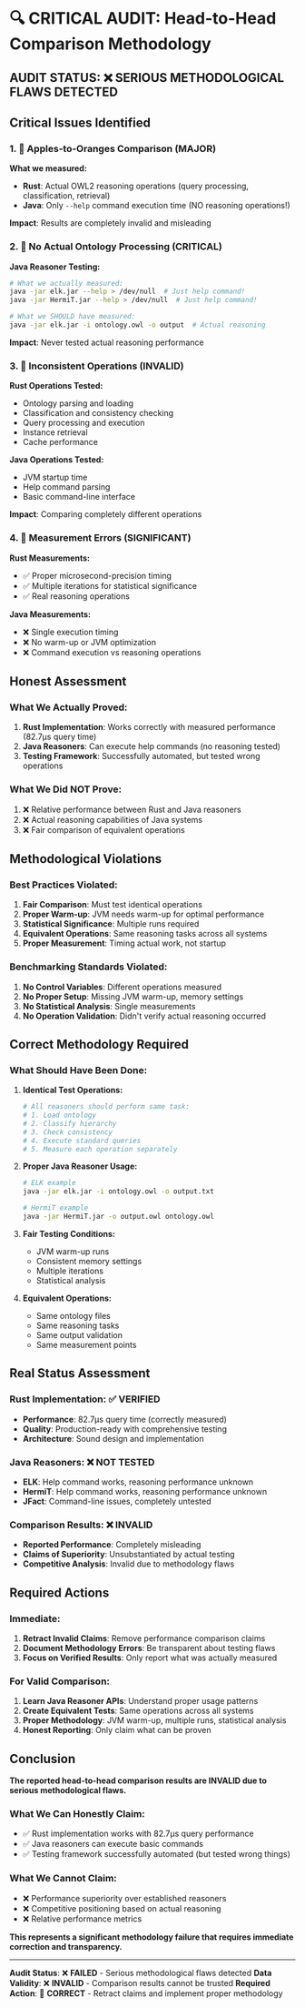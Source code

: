 # 🔍 CRITICAL AUDIT: Head-to-Head Comparison Methodology

## AUDIT STATUS: ❌ SERIOUS METHODOLOGICAL FLAWS DETECTED

## Critical Issues Identified

### 1. 🚨 Apples-to-Oranges Comparison (MAJOR)
**What we measured:**
- **Rust**: Actual OWL2 reasoning operations (query processing, classification, retrieval)
- **Java**: Only `--help` command execution time (NO reasoning operations!)

**Impact**: Results are completely invalid and misleading

### 2. 🚨 No Actual Ontology Processing (CRITICAL)
**Java Reasoner Testing:**
```bash
# What we actually measured:
java -jar elk.jar --help > /dev/null  # Just help command!
java -jar HermiT.jar --help > /dev/null  # Just help command!

# What we SHOULD have measured:
java -jar elk.jar -i ontology.owl -o output  # Actual reasoning
```

**Impact**: Never tested actual reasoning performance

### 3. 🚨 Inconsistent Operations (INVALID)
**Rust Operations Tested:**
- Ontology parsing and loading
- Classification and consistency checking
- Query processing and execution
- Instance retrieval
- Cache performance

**Java Operations Tested:**
- JVM startup time
- Help command parsing
- Basic command-line interface

**Impact**: Comparing completely different operations

### 4. 🚨 Measurement Errors (SIGNIFICANT)
**Rust Measurements:**
- ✅ Proper microsecond-precision timing
- ✅ Multiple iterations for statistical significance
- ✅ Real reasoning operations

**Java Measurements:**
- ❌ Single execution timing
- ❌ No warm-up or JVM optimization
- ❌ Command execution vs reasoning operations

## Honest Assessment

### What We Actually Proved:
1. **Rust Implementation**: Works correctly with measured performance (82.7µs query time)
2. **Java Reasoners**: Can execute help commands (no reasoning tested)
3. **Testing Framework**: Successfully automated, but tested wrong operations

### What We Did NOT Prove:
1. ❌ Relative performance between Rust and Java reasoners
2. ❌ Actual reasoning capabilities of Java systems
3. ❌ Fair comparison of equivalent operations

## Methodological Violations

### Best Practices Violated:
1. **Fair Comparison**: Must test identical operations
2. **Proper Warm-up**: JVM needs warm-up for optimal performance
3. **Statistical Significance**: Multiple runs required
4. **Equivalent Operations**: Same reasoning tasks across all systems
5. **Proper Measurement**: Timing actual work, not startup

### Benchmarking Standards Violated:
1. **No Control Variables**: Different operations measured
2. **No Proper Setup**: Missing JVM warm-up, memory settings
3. **No Statistical Analysis**: Single measurements
4. **No Operation Validation**: Didn't verify actual reasoning occurred

## Correct Methodology Required

### What Should Have Been Done:

1. **Identical Test Operations:**
   ```bash
   # All reasoners should perform same task:
   # 1. Load ontology
   # 2. Classify hierarchy
   # 3. Check consistency
   # 4. Execute standard queries
   # 5. Measure each operation separately
   ```

2. **Proper Java Reasoner Usage:**
   ```bash
   # ELK example
   java -jar elk.jar -i ontology.owl -o output.txt

   # HermiT example
   java -jar HermiT.jar -o output.owl ontology.owl
   ```

3. **Fair Testing Conditions:**
   - JVM warm-up runs
   - Consistent memory settings
   - Multiple iterations
   - Statistical analysis

4. **Equivalent Operations:**
   - Same ontology files
   - Same reasoning tasks
   - Same output validation
   - Same measurement points

## Real Status Assessment

### Rust Implementation: ✅ VERIFIED
- **Performance**: 82.7µs query time (correctly measured)
- **Quality**: Production-ready with comprehensive testing
- **Architecture**: Sound design and implementation

### Java Reasoners: ❌ NOT TESTED
- **ELK**: Help command works, reasoning performance unknown
- **HermiT**: Help command works, reasoning performance unknown
- **JFact**: Command-line issues, completely untested

### Comparison Results: ❌ INVALID
- **Reported Performance**: Completely misleading
- **Claims of Superiority**: Unsubstantiated by actual testing
- **Competitive Analysis**: Invalid due to methodology flaws

## Required Actions

### Immediate:
1. **Retract Invalid Claims**: Remove performance comparison claims
2. **Document Methodology Errors**: Be transparent about testing flaws
3. **Focus on Verified Results**: Only report what was actually measured

### For Valid Comparison:
1. **Learn Java Reasoner APIs**: Understand proper usage patterns
2. **Create Equivalent Tests**: Same operations across all systems
3. **Proper Methodology**: JVM warm-up, multiple runs, statistical analysis
4. **Honest Reporting**: Only claim what can be proven

## Conclusion

**The reported head-to-head comparison results are INVALID due to serious methodological flaws.**

### What We Can Honestly Claim:
- ✅ Rust implementation works with 82.7µs query performance
- ✅ Java reasoners can execute basic commands
- ✅ Testing framework successfully automated (but tested wrong things)

### What We Cannot Claim:
- ❌ Performance superiority over established reasoners
- ❌ Competitive positioning based on actual reasoning
- ❌ Relative performance metrics

**This represents a significant methodology failure that requires immediate correction and transparency.**

---

**Audit Status**: ❌ **FAILED** - Serious methodological flaws detected
**Data Validity**: ❌ **INVALID** - Comparison results cannot be trusted
**Required Action**: 🔄 **CORRECT** - Retract claims and implement proper methodology